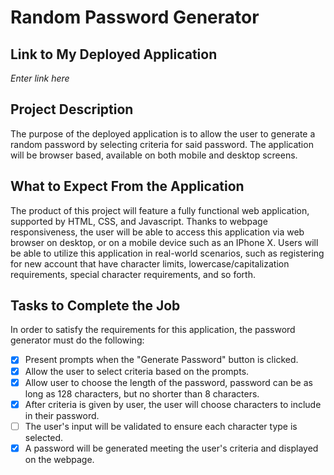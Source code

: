 # Random Password Generator

## Link to My Deployed Application

_Enter link here_

## Project Description

The purpose of the deployed application is to allow the user to generate a random password by selecting criteria for said password. The application will be browser based, available on both mobile and desktop screens.

## What to Expect From the Application

The product of this project will feature a fully functional web application, supported by HTML, CSS, and Javascript. Thanks to webpage responsiveness, the user will be able to access this application via web browser on desktop, or on a mobile device such as an IPhone X. Users will be able to utilize this application in real-world scenarios, such as registering for new account that have character limits, lowercase/capitalization requirements, special character requirements, and so forth.

## Tasks to Complete the Job

In order to satisfy the requirements for this application, the password generator must do the following:

- [x] Present prompts when the "Generate Password" button is clicked.
- [x] Allow the user to select criteria based on the prompts.
- [x] Allow user to choose the length of the password, password can be as long as 128 characters, but no shorter than 8 characters.
- [x] After criteria is given by user, the user will choose characters to include in their password.
- [ ] The user's input will be validated to ensure each character type is selected.
- [x] A password will be generated meeting the user's criteria and displayed on the webpage.

